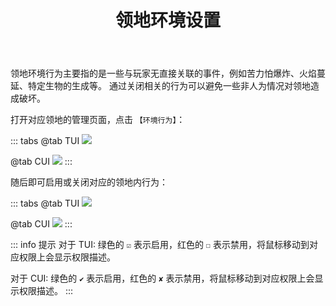 ﻿---
title: 领地环境设置
createTime: 2025/03/14 09:14:23
permalink: /doc/player/dominion/environment/
---

领地环境行为主要指的是一些与玩家无直接关联的事件，例如苦力怕爆炸、火焰蔓延、特定生物的生成等。
通过关闭相关的行为可以避免一些非人为情况对领地造成破坏。

打开对应领地的管理页面，点击 `【环境行为】`：

::: tabs
@tab TUI
![](/player/dominion/environment/1.png)

@tab CUI
![](/player/dominion/environment/3.png)
:::

随后即可启用或关闭对应的领地内行为：

::: tabs
@tab TUI
![](/player/dominion/environment/2.png)

@tab CUI
![](/player/dominion/environment/4.png)
:::

::: info 提示
对于 TUI: 绿色的 `☑` 表示启用，红色的 `☐` 表示禁用，将鼠标移动到对应权限上会显示权限描述。

对于 CUI: 绿色的 `✔` 表示启用，红色的 `✘` 表示禁用，将鼠标移动到对应权限上会显示权限描述。
:::


